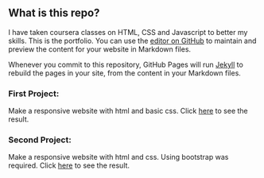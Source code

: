 ## What is this repo?

I have taken coursera classes on HTML, CSS and Javascript to better my skills.
This is the portfolio.
You can use the [editor on GitHub](https://github.com/siliconemonster/PraticandoFrontEnd/edit/master/README.md) to maintain and preview the content for your website in Markdown files.

Whenever you commit to this repository, GitHub Pages will run [Jekyll](https://jekyllrb.com/) to rebuild the pages in your site, from the content in your Markdown files.

### First Project:

Make a responsive website with html and basic css.
Click [here](https://siliconemonster.github.io/PraticandoFrontEnd/module2-solution/) to see the result.

### Second Project:

Make a responsive website with html and css. Using bootstrap was required.
Click [here](https://siliconemonster.github.io/PraticandoFrontEnd/module3-solution/) to see the result.

